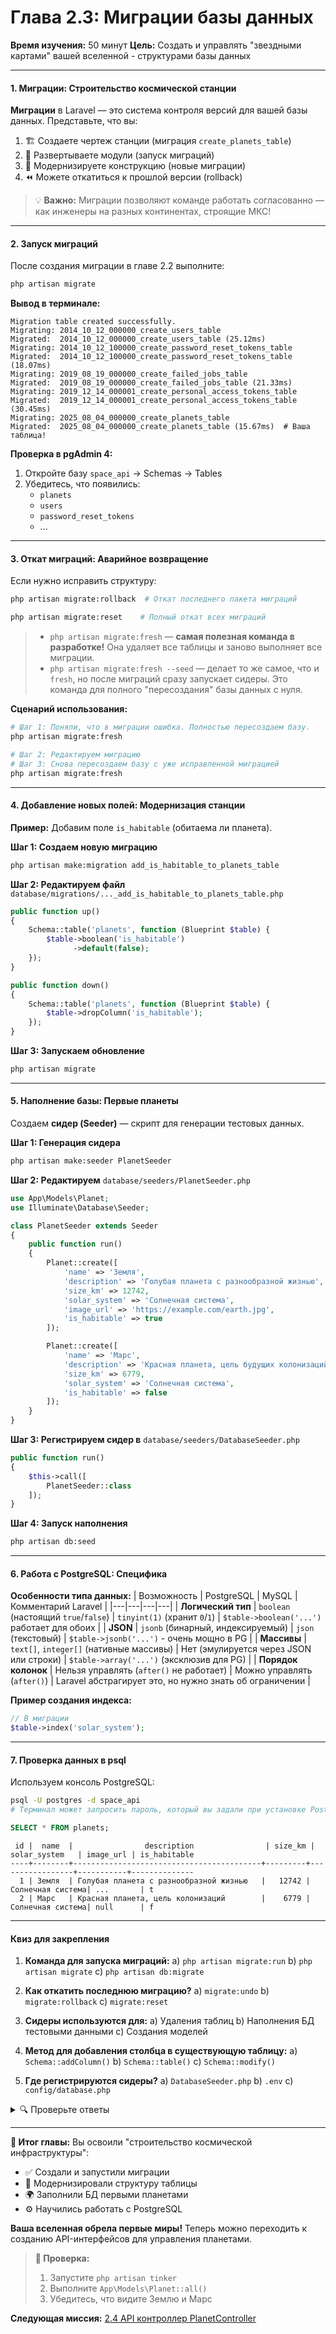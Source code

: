 # **Глава 2.3: Миграции базы данных**
**Время изучения:** 50 минут
**Цель:** Создать и управлять "звездными картами" вашей вселенной - структурами базы данных

---

#### **1. Миграции: Строительство космической станции**
**Миграции** в Laravel — это система контроля версий для вашей базы данных. Представьте, что вы:
1. 🏗️ Создаете чертеж станции (миграция `create_planets_table`)
2. 🚀 Развертываете модули (запуск миграций)
3. 🔧 Модернизируете конструкцию (новые миграции)
4. ⏪ Можете откатиться к прошлой версии (rollback)

> 💡 **Важно:** Миграции позволяют команде работать согласованно — как инженеры на разных континентах, строящие МКС!

---

#### **2. Запуск миграций**
После создания миграции в главе 2.2 выполните:
```bash
php artisan migrate
```

**Вывод в терминале:**
```
Migration table created successfully.
Migrating: 2014_10_12_000000_create_users_table
Migrated:  2014_10_12_000000_create_users_table (25.12ms)
Migrating: 2014_10_12_100000_create_password_reset_tokens_table
Migrated:  2014_10_12_100000_create_password_reset_tokens_table (18.07ms)
Migrating: 2019_08_19_000000_create_failed_jobs_table
Migrated:  2019_08_19_000000_create_failed_jobs_table (21.33ms)
Migrating: 2019_12_14_000001_create_personal_access_tokens_table
Migrated:  2019_12_14_000001_create_personal_access_tokens_table (30.45ms)
Migrating: 2025_08_04_000000_create_planets_table
Migrated:  2025_08_04_000000_create_planets_table (15.67ms)  # Ваша таблица!
```

**Проверка в pgAdmin 4:**
1. Откройте базу `space_api` → Schemas → Tables
2. Убедитесь, что появились:
   - `planets`
   - `users`
   - `password_reset_tokens`
   - ...

---

#### **3. Откат миграций: Аварийное возвращение**
Если нужно исправить структуру:
```bash
php artisan migrate:rollback  # Откат последнего пакета миграций
```
```bash
php artisan migrate:reset    # Полный откат всех миграций
```

> - `php artisan migrate:fresh` — **самая полезная команда в разработке!** Она удаляет все таблицы и заново выполняет все миграции.
> - `php artisan migrate:fresh --seed` — делает то же самое, что и `fresh`, но после миграций сразу запускает сидеры. Это команда для полного "пересоздания" базы данных с нуля.


**Сценарий использования:**
```bash
# Шаг 1: Поняли, что в миграции ошибка. Полностью пересоздаем базу.
php artisan migrate:fresh

# Шаг 2: Редактируем миграцию
# Шаг 3: Снова пересоздаем базу с уже исправленной миграцией
php artisan migrate:fresh
```

---

#### **4. Добавление новых полей: Модернизация станции**
**Пример:** Добавим поле `is_habitable` (обитаема ли планета).

**Шаг 1: Создаем новую миграцию**
```bash
php artisan make:migration add_is_habitable_to_planets_table
```

**Шаг 2: Редактируем файл** `database/migrations/..._add_is_habitable_to_planets_table.php`
```php
public function up()
{
    Schema::table('planets', function (Blueprint $table) {
        $table->boolean('is_habitable')
              ->default(false);
    });
}

public function down()
{
    Schema::table('planets', function (Blueprint $table) {
        $table->dropColumn('is_habitable');
    });
}
```

**Шаг 3: Запускаем обновление**
```bash
php artisan migrate
```

---

#### **5. Наполнение базы: Первые планеты**
Создаем **сидер (Seeder)** — скрипт для генерации тестовых данных.

**Шаг 1: Генерация сидера**
```bash
php artisan make:seeder PlanetSeeder
```

**Шаг 2: Редактируем** `database/seeders/PlanetSeeder.php`
```php
use App\Models\Planet;
use Illuminate\Database\Seeder;

class PlanetSeeder extends Seeder
{
    public function run()
    {
        Planet::create([
            'name' => 'Земля',
            'description' => 'Голубая планета с разнообразной жизнью',
            'size_km' => 12742,
            'solar_system' => 'Солнечная система',
            'image_url' => 'https://example.com/earth.jpg',
            'is_habitable' => true
        ]);

        Planet::create([
            'name' => 'Марс',
            'description' => 'Красная планета, цель будущих колонизаций',
            'size_km' => 6779,
            'solar_system' => 'Солнечная система',
            'is_habitable' => false
        ]);
    }
}
```

**Шаг 3: Регистрируем сидер в** `database/seeders/DatabaseSeeder.php`
```php
public function run()
{
    $this->call([
        PlanetSeeder::class
    ]);
}
```

**Шаг 4: Запуск наполнения**
```bash
php artisan db:seed
```

---

#### **6. Работа с PostgreSQL: Специфика**
**Особенности типа данных:**
| Возможность | PostgreSQL | MySQL | Комментарий Laravel |
|---|---|---|---|
| **Логический тип** | `boolean` (настоящий `true`/`false`) | `tinyint(1)` (хранит `0`/`1`) | `$table->boolean('...')` работает для обоих |
| **JSON** | `jsonb` (бинарный, индексируемый) | `json` (текстовый) | `$table->jsonb('...')` - очень мощно в PG |
| **Массивы** | `text[]`, `integer[]` (нативные массивы) | Нет (эмулируется через JSON или строки) | `$table->array('...')` (эксклюзив для PG) |
| **Порядок колонок** | Нельзя управлять (`after()` не работает) | Можно управлять (`after()`) | Laravel абстрагирует это, но нужно знать об ограничении |


**Пример создания индекса:**
```php
// В миграции
$table->index('solar_system');
```

---

#### **7. Проверка данных в psql**
Используем консоль PostgreSQL:
```bash
psql -U postgres -d space_api
# Терминал может запросить пароль, который вы задали при установке PostgreSQL.
```
```sql
SELECT * FROM planets;
```
```
 id |  name  |                description                | size_km |  solar_system   | image_url | is_habitable
----+--------+------------------------------------------+---------+-----------------+-----------+--------------
  1 | Земля  | Голубая планета с разнообразной жизнью   |   12742 | Солнечная система| ...       | t
  2 | Марс   | Красная планета, цель колонизаций        |    6779 | Солнечная система| null      | f
```

---

#### **Квиз для закрепления**
1. **Команда для запуска миграций:**
   a) `php artisan migrate:run`
   b) `php artisan migrate`
   c) `php artisan db:migrate`

2. **Как откатить последнюю миграцию?**
   a) `migrate:undo`
   b) `migrate:rollback`
   c) `migrate:reset`

3. **Сидеры используются для:**
   a) Удаления таблиц
   b) Наполнения БД тестовыми данными
   c) Создания моделей

4. **Метод для добавления столбца в существующую таблицу:**
   a) `Schema::addColumn()`
   b) `Schema::table()`
   c) `Schema::modify()`

5. **Где регистрируются сидеры?**
   a) `DatabaseSeeder.php`
   b) `.env`
   c) `config/database.php`

<details>
  <summary>🔍 Проверьте ответы</summary>

  **Правильные варианты:**
  1. b)
  2. b)
  3. b)
  4. b)
  5. a)
</details>

---

**🚀 Итог главы:**
Вы освоили "строительство космической инфраструктуры":
- ✅ Создали и запустили миграции
- 🔧 Модернизировали структуру таблицы
- 🌍 Заполнили БД первыми планетами
- ⚙️ Научились работать с PostgreSQL

**Ваша вселенная обрела первые миры!** Теперь можно переходить к созданию API-интерфейсов для управления планетами.

> **📌 Проверка:**
> 1. Запустите `php artisan tinker`
> 2. Выполните `App\Models\Planet::all()`
> 3. Убедитесь, что видите Землю и Марс

**Следующая миссия:** [2.4 API контроллер PlanetController](controller)

